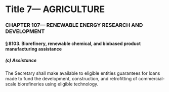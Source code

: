 
# Title 7— AGRICULTURE
### CHAPTER 107— RENEWABLE ENERGY RESEARCH AND DEVELOPMENT
#### § 8103. Biorefinery, renewable chemical, and biobased product manufacturing assistance
##### (c) Assistance

The Secretary shall make available to eligible entities guarantees for loans made to fund the development, construction, and retrofitting of commercial-scale biorefineries using eligible technology.
